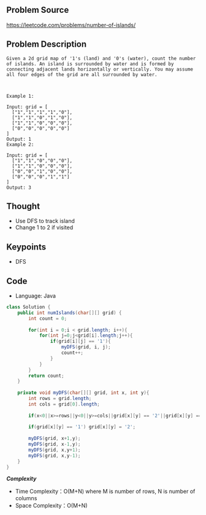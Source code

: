 ## Problem Source
https://leetcode.com/problems/number-of-islands/

## Problem Description
```
Given a 2d grid map of '1's (land) and '0's (water), count the number of islands. An island is surrounded by water and is formed by connecting adjacent lands horizontally or vertically. You may assume all four edges of the grid are all surrounded by water.

 

Example 1:

Input: grid = [
  ["1","1","1","1","0"],
  ["1","1","0","1","0"],
  ["1","1","0","0","0"],
  ["0","0","0","0","0"]
]
Output: 1
Example 2:

Input: grid = [
  ["1","1","0","0","0"],
  ["1","1","0","0","0"],
  ["0","0","1","0","0"],
  ["0","0","0","1","1"]
]
Output: 3

```

## Thought
- Use DFS to track island
- Change 1 to 2 if visited

## Keypoints
- DFS


## Code
* Language: Java

```Java
class Solution {
    public int numIslands(char[][] grid) {
        int count = 0;
        
        for(int i = 0;i < grid.length; i++){
            for(int j=0;j<grid[i].length;j++){
                if(grid[i][j] == '1'){
                    myDFS(grid, i, j);
                    count++;
                }
            }
        }
        return count;
    }
    
    private void myDFS(char[][] grid, int x, int y){
        int rows = grid.length;
        int cols = grid[0].length;
        
        if(x<0||x>=rows||y<0||y>=cols||grid[x][y] == '2'||grid[x][y] == '0') return;
        
        if(grid[x][y] == '1') grid[x][y] = '2';
        
        myDFS(grid, x+1,y);
        myDFS(grid, x-1,y);
        myDFS(grid, x,y+1);
        myDFS(grid, x,y-1);
    }
}
```

***Complexity***

- Time Complexity：O(M+N) where M is number of rows, N is number of columns
- Space Complexity：O(M+N)
